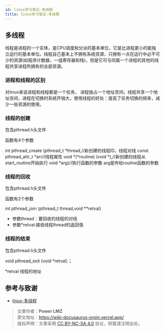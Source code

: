 ```yaml
---
id: linux学习笔记-多线程
title: linux学习笔记-多线程
---
```


## 多线程

 线程是进程的一个实体，是CPU调度和分派的基本单位，它是比进程更小的能独立运行的基本单位。线程自己基本上不拥有系统资源，只拥有一点在运行中必不可少的资源(如程序计数器，一组寄存器和栈)，但是它可与同属一个进程的其他的线程共享进程所拥有的全部资源。

### 进程和线程的区别

对linux来说进程和线程都是一个任务，  进程独占一个地址空间，线程共享一个地址空间，进程在切换时系统开销大，使用线程的好处：提高了任务切换的频率，减少一些资源的使用。

### 线程的创建
     
包含pthread.h头文件

函数有4个参数

int pthread_create (pthread_t *thread,//新创建的线程ID，线程对线
			   const pthread_attr_t *arr//线程属性
			   void *(*routine) (void *),//新创建的线程从start_routine开始执行
			   void *arg)//执行函数的参数 arg是传给routine函数的参数

### 线程的回收

包含pthread.h头文件
         
 函数有2个参数        

int pthread_join (pthread_t thread,void **retval)
- 参数thread：要回收的线程的对线
- 参数*retval:接收线程thread的返回值

### 线程的结束

包含pthread.h头文件

void pthread_exit (void *retval）；

*retval  线程的地址

## 参考与致谢

- [linux-多线程](https://blog.csdn.net/lanyan822/article/details/7586845?ops_request_misc=%257B%2522request%255Fid%2522%253A%2522163686827316780261989179%2522%252C%2522scm%2522%253A%252220140713.130102334..%2522%257D&request_id=163686827316780261989179&biz_id=0&utm_medium=distribute.pc_search_result.none-task-blog-2~all~sobaiduend~default-2-7586845.first_rank_v2_pc_rank_v29&utm_term=linux%E5%A4%9A%E7%BA%BF%E7%A8%8B&spm=1018.2226.3001.4187)

> 文章作者：**Power LMZ**  
> 原文地址：https://wiki-docusaurus-orpin.vercel.app/  
> 版权声明：文章采用 [CC BY-NC-SA 4.0](https://creativecommons.org/licenses/by/4.0/deed.zh) 协议，转载请注明出处。
